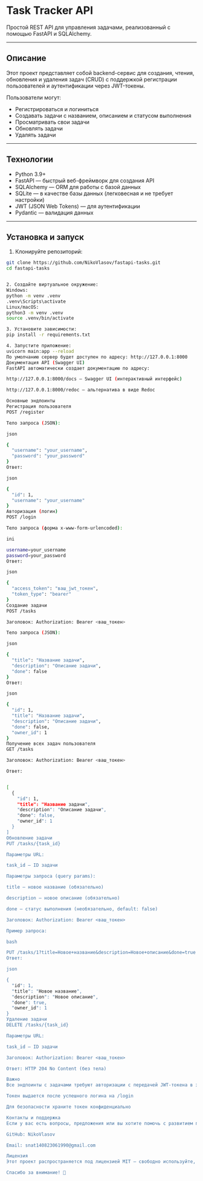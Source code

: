 # Task Tracker API

Простой REST API для управления задачами, реализованный с помощью FastAPI и SQLAlchemy.

---

## Описание

Этот проект представляет собой backend-сервис для создания, чтения, обновления и удаления задач (CRUD) с поддержкой регистрации пользователей и аутентификации через JWT-токены.

Пользователи могут:
- Регистрироваться и логиниться
- Создавать задачи с названием, описанием и статусом выполнения
- Просматривать свои задачи
- Обновлять задачи
- Удалять задачи

---

## Технологии

- Python 3.9+
- FastAPI — быстрый веб-фреймворк для создания API
- SQLAlchemy — ORM для работы с базой данных
- SQLite — в качестве базы данных (легковесная и не требует настройки)
- JWT (JSON Web Tokens) — для аутентификации
- Pydantic — валидация данных

---

## Установка и запуск

1. Клонируйте репозиторий:

```bash
git clone https://github.com/NikoVlasov/fastapi-tasks.git
cd fastapi-tasks


2. Создайте виртуальное окружение:
Windows:
python -m venv .venv
.venv\Scripts\activate
Linux/macOS:
python3 -m venv .venv
source .venv/bin/activate

3. Установите зависимости:
pip install -r requirements.txt

4. Запустите приложение:
uvicorn main:app --reload
По умолчанию сервер будет доступен по адресу: http://127.0.0.1:8000
Документация API (Swagger UI)
FastAPI автоматически создает документацию по адресу:

http://127.0.0.1:8000/docs — Swagger UI (интерактивный интерфейс)

http://127.0.0.1:8000/redoc — альтернатива в виде Redoc

Основные эндпоинты
Регистрация пользователя
POST /register

Тело запроса (JSON):

json

{
  "username": "your_username",
  "password": "your_password"
}
Ответ:

json

{
  "id": 1,
  "username": "your_username"
}
Авторизация (логин)
POST /login

Тело запроса (форма x-www-form-urlencoded):

ini

username=your_username
password=your_password
Ответ:

json

{
  "access_token": "ваш_jwt_токен",
  "token_type": "bearer"
}
Создание задачи
POST /tasks

Заголовок: Authorization: Bearer <ваш_токен>

Тело запроса (JSON):

json

{
  "title": "Название задачи",
  "description": "Описание задачи",
  "done": false
}
Ответ:

json

{
  "id": 1,
  "title": "Название задачи",
  "description": "Описание задачи",
  "done": false,
  "owner_id": 1
}
Получение всех задач пользователя
GET /tasks

Заголовок: Authorization: Bearer <ваш_токен>

Ответ:


[
  {
    "id": 1,
    "title": "Название задачи",
    "description": "Описание задачи",
    "done": false,
    "owner_id": 1
  }
]
Обновление задачи
PUT /tasks/{task_id}

Параметры URL:

task_id — ID задачи

Параметры запроса (query params):

title — новое название (обязательно)

description — новое описание (обязательно)

done — статус выполнения (необязательно, default: false)

Заголовок: Authorization: Bearer <ваш_токен>

Пример запроса:

bash

PUT /tasks/1?title=Новое+название&description=Новое+описание&done=true
Ответ:

json

{
  "id": 1,
  "title": "Новое название",
  "description": "Новое описание",
  "done": true,
  "owner_id": 1
}
Удаление задачи
DELETE /tasks/{task_id}

Параметры URL:

task_id — ID задачи

Заголовок: Authorization: Bearer <ваш_токен>

Ответ: HTTP 204 No Content (без тела)

Важно
Все эндпоинты с задачами требуют авторизации с передачей JWT-токена в заголовке Authorization

Токен выдается после успешного логина на /login

Для безопасности храните токен конфиденциально

Контакты и поддержка
Если у вас есть вопросы, предложения или вы хотите помочь с развитием проекта, пишите мне:

GitHub: NikoVlasov

Email: snat140823061990@gmail.com

Лицензия
Этот проект распространяется под лицензией MIT — свободно используйте, меняйте и распространяйте.

Спасибо за внимание! 🚀



